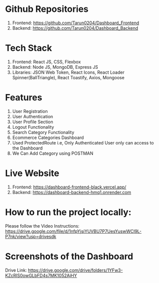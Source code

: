 # Github Repositories
1. Frontend: https://github.com/Tarun0204/Dashboard_Frontend
2. Backend: https://github.com/Tarun0204/Dashboard_Backend
   
# Tech Stack
1. Frontend: React JS, CSS, Flexbox
2. Backend: Node JS, MongoDB, Express JS
3. Libraries: JSON Web Token, React Icons, React Loader Spinner(BallTriangle), React Toastify, Axios, Mongoose

# Features
1. User Registration
2. User Authentication
3. User Profile Section
4. Logout Functionality
5. Search Category Functionality
6. Ecommerce Categories Dashboard
7. Used ProtectedRoute i.e, Only Authenticated User only can access to the Dashboard
8. We Can Add Category using POSTMAN

# Live Website
1. Frontend: https://dashboard-frontend-black.vercel.app/
2. Backend: https://dashboard-backend-hmq1.onrender.com

# How to run the project locally:
Please follow the Video Instructions: https://drive.google.com/file/d/1nfpYjsiYUVBU7P7UesYuswWCI9L-P7nk/view?usp=drivesdk

# Screenshots of the Dashboard
Drive Link: https://drive.google.com/drive/folders/1YFw3-KZcRIS0owGLbFD4s7MK1052AjHY
